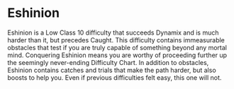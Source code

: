 # Eshinion

Eshinion is a Low Class 10 difficulty that succeeds Dynamix and is much harder than it, but precedes Caught. This difficulty contains immeasurable obstacles that test if you are truly capable of something beyond any mortal mind. Conquering Eshinion means you are worthy of proceeding further up the seemingly never-ending Difficulty Chart. In addition to obstacles, Eshinion contains catches and trials that make the path harder, but also boosts to help you. Even if previous difficulties felt easy, this one will not.